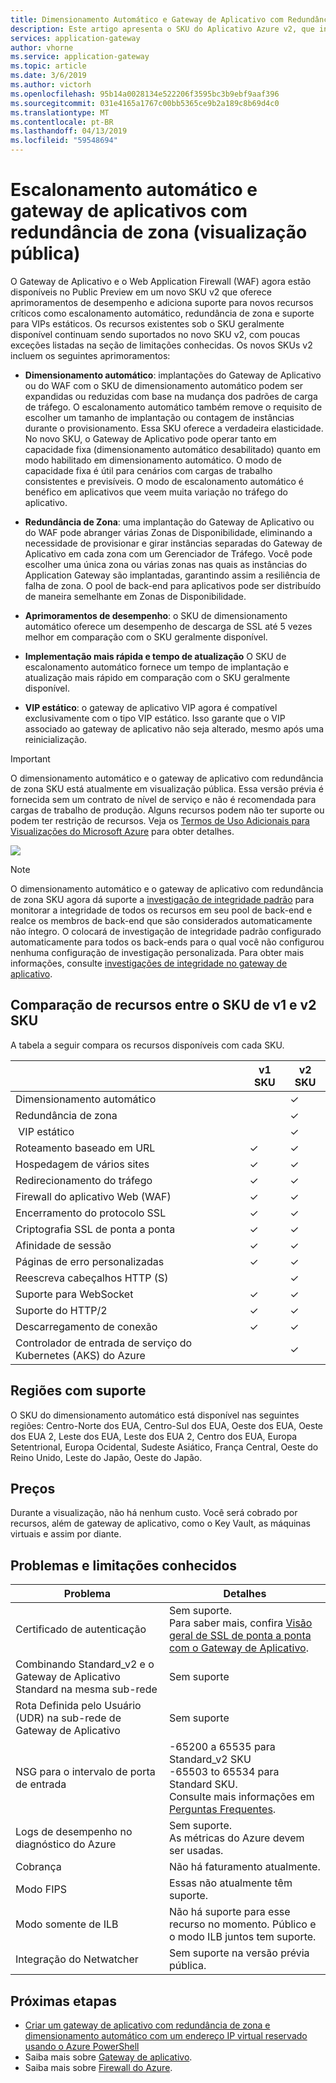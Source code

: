 ```yaml
---
title: Dimensionamento Automático e Gateway de Aplicativo com Redundância de Zona no Azure (Versão Prévia Pública)
description: Este artigo apresenta o SKU do Aplicativo Azure v2, que inclui os recursos de Dimensionamento automático e com redundância de zona.
services: application-gateway
author: vhorne
ms.service: application-gateway
ms.topic: article
ms.date: 3/6/2019
ms.author: victorh
ms.openlocfilehash: 95b14a0028134e522206f3595bc3b9ebf9aaf396
ms.sourcegitcommit: 031e4165a1767c00bb5365ce9b2a189c8b69d4c0
ms.translationtype: MT
ms.contentlocale: pt-BR
ms.lasthandoff: 04/13/2019
ms.locfileid: "59548694"
---
```

# <a name="autoscaling-and-zone-redundant-application-gateway-public-preview"></a>Escalonamento automático e gateway de aplicativos com redundância de zona (visualização pública)

O Gateway de Aplicativo e o Web Application Firewall (WAF) agora estão disponíveis no Public Preview em um novo SKU v2 que oferece aprimoramentos de desempenho e adiciona suporte para novos recursos críticos como escalonamento automático, redundância de zona e suporte para VIPs estáticos. Os recursos existentes sob o SKU geralmente disponível continuam sendo suportados no novo SKU v2, com poucas exceções listadas na seção de limitações conhecidas. Os novos SKUs v2 incluem os seguintes aprimoramentos:

- **Dimensionamento automático**: implantações do Gateway de Aplicativo ou do WAF com o SKU de dimensionamento automático podem ser expandidas ou reduzidas com base na mudança dos padrões de carga de tráfego. O escalonamento automático também remove o requisito de escolher um tamanho de implantação ou contagem de instâncias durante o provisionamento. Essa SKU oferece a verdadeira elasticidade. No novo SKU, o Gateway de Aplicativo pode operar tanto em capacidade fixa (dimensionamento automático desabilitado) quanto em modo habilitado em dimensionamento automático. O modo de capacidade fixa é útil para cenários com cargas de trabalho consistentes e previsíveis. O modo de escalonamento automático é benéfico em aplicativos que veem muita variação no tráfego do aplicativo.

- **Redundância de Zona**: uma implantação do Gateway de Aplicativo ou do WAF pode abranger várias Zonas de Disponibilidade, eliminando a necessidade de provisionar e girar instâncias separadas do Gateway de Aplicativo em cada zona com um Gerenciador de Tráfego. Você pode escolher uma única zona ou várias zonas nas quais as instâncias do Application Gateway são implantadas, garantindo assim a resiliência de falha de zona. O pool de back-end para aplicativos pode ser distribuído de maneira semelhante em Zonas de Disponibilidade.
- **Aprimoramentos de desempenho**: o SKU de dimensionamento automático oferece um desempenho de descarga de SSL até 5 vezes melhor em comparação com o SKU geralmente disponível.
- **Implementação mais rápida e tempo de atualização** O SKU de escalonamento automático fornece um tempo de implantação e atualização mais rápido em comparação com o SKU geralmente disponível.
- **VIP estático**: o gateway de aplicativo VIP agora é compatível exclusivamente com o tipo VIP estático. Isso garante que o VIP associado ao gateway de aplicativo não seja alterado, mesmo após uma reinicialização.

> [!IMPORTANT]
> O dimensionamento automático e o gateway de aplicativo com redundância de zona SKU está atualmente em visualização pública. Essa versão prévia é fornecida sem um contrato de nível de serviço e não é recomendada para cargas de trabalho de produção. Alguns recursos podem não ter suporte ou podem ter restrição de recursos. Veja os [Termos de Uso Adicionais para Visualizações do Microsoft Azure](https://azure.microsoft.com/support/legal/preview-supplemental-terms/) para obter detalhes.

![](./media/application-gateway-autoscaling-zone-redundant/application-gateway-autoscaling-zone-redundant.png)

> [!NOTE]
> O dimensionamento automático e o gateway de aplicativo com redundância de zona SKU agora dá suporte a [investigação de integridade padrão](https://docs.microsoft.com/azure/application-gateway/application-gateway-probe-overview#default-health-probe) para monitorar a integridade de todos os recursos em seu pool de back-end e realce os membros de back-end que são considerados automaticamente não íntegro. O colocará de investigação de integridade padrão configurado automaticamente para todos os back-ends para o qual você não configurou nenhuma configuração de investigação personalizada. Para obter mais informações, consulte [investigações de integridade no gateway de aplicativo](https://docs.microsoft.com/azure/application-gateway/application-gateway-probe-overview).

## <a name="feature-comparison-between-v1-sku-and-v2-sku"></a>Comparação de recursos entre o SKU de v1 e v2 SKU

A tabela a seguir compara os recursos disponíveis com cada SKU.

|                                                   | v1 SKU   | v2 SKU   |
| ------------------------------------------------- | -------- | -------- |
| Dimensionamento automático                                       |          | &#x2713; |
| Redundância de zona                                   |          | &#x2713; |
| &nbsp;VIP estático&nbsp;&nbsp;                      |          | &#x2713; |
| Roteamento baseado em URL                                 | &#x2713; | &#x2713; |
| Hospedagem de vários sites                             | &#x2713; | &#x2713; |
| Redirecionamento do tráfego                               | &#x2713; | &#x2713; |
| Firewall do aplicativo Web (WAF)                    | &#x2713; | &#x2713; |
| Encerramento do protocolo SSL            | &#x2713; | &#x2713; |
| Criptografia SSL de ponta a ponta                         | &#x2713; | &#x2713; |
| Afinidade de sessão                                  | &#x2713; | &#x2713; |
| Páginas de erro personalizadas                                | &#x2713; | &#x2713; |
| Reescreva cabeçalhos HTTP (S)                           |          | &#x2713; |
| Suporte para WebSocket                                 | &#x2713; | &#x2713; |
| Suporte do HTTP/2                                    | &#x2713; | &#x2713; |
| Descarregamento de conexão                               | &#x2713; | &#x2713; |
| Controlador de entrada de serviço do Kubernetes (AKS) do Azure |          | &#x2713; |

## <a name="supported-regions"></a>Regiões com suporte

O SKU do dimensionamento automático está disponível nas seguintes regiões: Centro-Norte dos EUA, Centro-Sul dos EUA, Oeste dos EUA, Oeste dos EUA 2, Leste dos EUA, Leste dos EUA 2, Centro dos EUA, Europa Setentrional, Europa Ocidental, Sudeste Asiático, França Central, Oeste do Reino Unido, Leste do Japão, Oeste do Japão.

## <a name="pricing"></a>Preços

Durante a visualização, não há nenhum custo. Você será cobrado por recursos, além de gateway de aplicativo, como o Key Vault, as máquinas virtuais e assim por diante.

## <a name="known-issues-and-limitations"></a>Problemas e limitações conhecidos

|Problema|Detalhes|
|--|--|
|Certificado de autenticação|Sem suporte.<br>Para saber mais, confira [Visão geral de SSL de ponta a ponta com o Gateway de Aplicativo](ssl-overview.md#end-to-end-ssl-with-the-v2-sku).|
|Combinando Standard_v2 e o Gateway de Aplicativo Standard na mesma sub-rede|Sem suporte|
|Rota Definida pelo Usuário (UDR) na sub-rede de Gateway de Aplicativo|Sem suporte|
|NSG para o intervalo de porta de entrada| -65200 a 65535 para Standard_v2 SKU<br>-65503 to 65534 para Standard SKU.<br>Consulte mais informações em [Perguntas Frequentes](application-gateway-faq.md#are-network-security-groups-supported-on-the-application-gateway-subnet).|
|Logs de desempenho no diagnóstico do Azure|Sem suporte.<br>As métricas do Azure devem ser usadas.|
|Cobrança|Não há faturamento atualmente.|
|Modo FIPS|Essas não atualmente têm suporte.|
|Modo somente de ILB|Não há suporte para esse recurso no momento. Público e o modo ILB juntos tem suporte.|
|Integração do Netwatcher|Sem suporte na versão prévia pública.|

## <a name="next-steps"></a>Próximas etapas
- [Criar um gateway de aplicativo com redundância de zona e dimensionamento automático com um endereço IP virtual reservado usando o Azure PowerShell](tutorial-autoscale-ps.md)
- Saiba mais sobre [Gateway de aplicativo](overview.md).
- Saiba mais sobre [Firewall do Azure](../firewall/overview.md).
